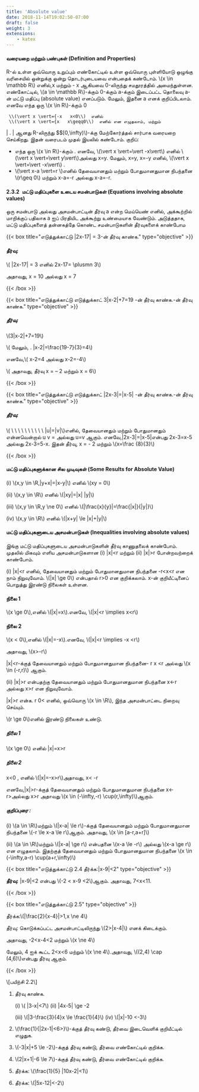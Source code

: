 ```yaml
---
title: 'Absolute value'
date: 2018-11-14T19:02:50-07:00
draft: false
weight: 3
extensions:
    - katex
---
```



#### வரையறை மற்றும் பண்புகள் (Definition and Properties)
R-ல் உள்ள ஒவ்வொரு உறுப்பும் எண்கோட்டில் உள்ள ஒவ்வொரு புள்ளியோடு ஒழுங்கு வரிசையில்
ஒன்றுக்கு ஒன்று தொடர்புடையவை என்பதைக் கண்டோம். \\(x \in \mathbb R\\) எனில்,x மற்றும் - x ஆகியவை
0-லிருந்து சமதூரத்தில் அமைந்துள்ளன. எண்கோட்டில், \\(a \in \mathbb R\\)-க்கும் 0-க்கும் a-க்கும் இடைப்பட்ட
தொலைவு a-ன் மட்டு மதிப்பு (absolute value) எனப்படும். மேலும், இதனை a எனக் குறிப்பிடலாம்.
எனவே எந்த ஒரு \\(x \in R\\)-க்கும் 0

     \\(\vert x \vert={-x   x<0\\)  எனில்
     \\(\vert x \vert={x   x\geqq0\\)  எனில் என எழுதலாம், மற்றும்
| . | ஆனது R-லிருந்து  $$[0,\infty)\\)-க்கு மேற்கோர்த்தல் சார்பாக வரையறை செய்கிறது. இதன் வரைபடம்
முதல் இயலில் கண்டோம்.
குறிப்: 
* எந்த ஒரு \\(x \in R\\)-க்கும்  . எனவே, \\(\vert x \vert=\vert -x\vert\\) எனில்  \\(\vert x \vert=\vert y\vert\\)அல்லது
x=y. மேலும், x=y, x=-y எனில், \\(\vert x \vert=\vert -x\vert\\) .
* \\(\vert x-a \vert=r \\)எனில் தேவையானதும் மற்றும் போதுமானதுமான நிபந்தனை
\\(r\geq 0\\) மற்றும் x-a=-r அல்லது x-a=-r.
#### 2.3.2 மட்டு மதிப்புகளை உடைய சமன்பாடுகள் (Equations involving absolute values)
ஒரு சமன்பாடு அல்லது அசமன்பாட்டின் தீர்வு a என்ற மெய்யெண் எனில், அக்கூற்றில் மாறிக்குப்
பதிலாக a ஐப் பிரதியிட அக்கூற்று உண்மையாக வேண்டும்.
அடுத்ததாக, மட்டு மதிப்புகளைத் தன்னகத்தே கொண்ட சமன்பாடுகளின் தீர்வுகளைக் காண்போம

{{< box title="எடுத்துக்காட்டு |2x-17| = 3-ன் தீர்வு காண்க." type="objective" >}}

#### தீர்வு:
\\( |2x-17| = 3 எனில் 2x-17= \plusmn 3\\)

அதாவது, x = 10 அல்லது x = 7

{{< /box >}}



{{< box title="எடுத்துக்காட்டு எடுத்துக்காட் 3|x-2|+7=19 -ன் தீர்வு காண்க.-ன் தீர்வு காண்க." type="objective" >}}
##### தீர்வு:

\\(3|x-2|+7=19\\)

\\( மேலும், . |x-2|=\frac{19-7}{3}=4\\)

எனவே,\\(  x-2=4 அல்லது x-2=-4\\)

\\( அதாவது, தீர்வு x = – 2 மற்றும் x = 6\\)

{{< /box >}}


{{< box title="எடுத்துக்காட்டு எடுத்துக்காட் |2x-3|=|x-5| -ன் தீர்வு காண்க.-ன் தீர்வு காண்க." type="objective" >}}

##### தீர்வு:
\\( \ \ \ \ \ \ \ \ \ \ |u|=|v|\\)எனில், தேவையானதும் மற்றும் போதுமானதும் என்னவென்றால் u v = அல்லது
u=v ஆகும். எனவே,|2x-3|=|x-5|என்பது 2x-3=x-5 அல்லது 2x-3=5-x.
இதன் தீர்வு, x = - 2 மற்றும் \\(x=\frac {8}{3}\\)

{{< /box >}}


#### மட்டு மதிப்புகளுக்கான சில முடிவுகள் (Some Results for Absolute Value)

(i) \\(x,y \in \R,|y+x|=|x-y|\\) எனில் \\(xy = 0\\)

(ii) \\(x,y \in \R\\) எனில் \\(|xy|=|x| |y|\\)

(iii) \\(x,y \in \R,y \ne 0\\) எனில் \\(|\frac{x}{y}|=\frac{|x|}{|y|}\\)

(iv)  \\(x,y \in \R\\) எனில் \\(|x+y| \le |x|+|y|\\)

#### மட்டு மதிப்புகளுடைய அசமன்பாடுகள் (Inequalities involving absolute values)

இங்கு மட்டு மதிப்புகளுடைய அசமன்பாடுகளின் தீர்வு காணுதலைக் காண்போம். முதலில் மிகவும்
எளிய அசமன்பாடுகளான (i) |x|<r மற்றும் (ii) |x|>r போன்றவற்றைக் காண்போம்.

(i) |x|<r எனில், தேவையானதும் மற்றும் போதுமானதுமான நிபந்தனை -r<x<r என நாம்
நிறுவுவோம். \\(|x| \ge 0\\) என்பதால் r>0 என குறிக்கலாம். x-ன் குறியீட்டினைப் பொறுத்து
இரண்டு நிலைகள் உள்ளன.

#### நிலை 1
\\(x \ge 0\\),எனில் \\(|x|=x\\).எனவே, \\(|x|<r \implies x<r\\)

#### நிலை 2
\\(x < 0\\),எனில் \\(|x|=-x\\).எனவே, \\(|x|<r \implies -x <r\\)

அதாவது, \\(x>-r\\)

|x|<r-க்குத் தேவையானதும் மற்றும் போதுமானதுமான நிபந்தனை- r x <r அல்லது \\(x \in (-r,r)\\)
ஆகும்.

(ii) |x|>r என்பதற்கு தேவையானதும் மற்றும் போதுமானதுமான நிபந்தனை x<-r அல்லது
x>r என நிறுவுவோம்.

|x|>r என்க. r 0< எனில், ஒவ்வொரு \\(x \in \R\\), இந்த அசமன்பாட்டை நிறைவு செய்யும்.

\\(r \ge 0\\)எனில் இரண்டு நிலைகள் உண்டு.

##### நிலை 1
\\(x \ge 0\\) எனில் |x|=x>r

##### நிலை 2
x<0 , எனில் \\(|x|=-x>r\\)அதாவது, x< -r

எனவே,|x|>r-க்குத் தேவையானதும் மற்றும் போதுமானதுமான நிபந்தனை x<-r>அல்லது x>r அதாவது
\\(x \in (-\infty,-r) \cup(r,\infty)\\)ஆகும்.

##### குறிப்புரை :
(i) \\(a \in \R\\)மற்றும் \\(|x-a| \le r\\)-க்குத் தேவையானதும் மற்றும் போதுமானதுமான
நிபந்தனை \\(-r \le x-a \le r\\)ஆகும். அதாவது, \\(x \in [a-r,a+r]\\)

(ii) \\(a \in \R\\)மற்றும் \\(|x-a| \ge r\\) என்பதனை \\(x-a \le -r\\) அல்லது \\(x-a \ge r\\)
என எழுதலாம். இதற்குத் தேவையானதும் மற்றும் போதுமானதுமான நிபந்தனை \\(x \in (-\infty,a-r) \cup(a+r,\infty)\\)


{{< box title="எடுத்துக்காட்டு 2.4 தீர்க்க:|x-9|<2" type="objective" >}}

**தீர்வு:**
|x-9|<2 என்பது \\(-2 < x-9 <2\\)ஆகும். அதாவது, 7<x<11.

{{< /box >}}



{{< box title="எடுத்துக்காட்டு 2.5" type="objective" >}}

 தீர்க்க:\\(|\frac{2}{x-4}|>1,x \ne 4\\)

 தீர்வு:
கொடுக்கப்பட்ட அசமன்பாட்டிலிருந்து \\(2>|x-4|\\) எனக் கிடைக்கும்.

அதாவது, -2<x-4<2 மற்றும் \\(x \ne 4\\)

மேலும், 4 ஐக் கூட்ட 2<x<6 மற்றும் \\(x \ne 4\\).அதாவது, \\((2,4) \cap (4,6)\\)என்பது தீர்வு ஆகும்.

{{< /box >}}


\\[பயிற்சி 2.2\\]

1. தீர்வு காண்க.

    (i) \\( |3-x|<7\\)  (ii) |4x-5| \ge -2

    (iii) \\(|3-\frac{3}{4}x \le \frac{1}{4}\\) (iv) \\(|x|-10 <-3\\)

2. \\(\frac{1}{|2x-1|<6>}\\)-க்குத் தீர்வு கண்டு, தீர்வை இடைவெளிக் குறியீட்டில் எழுதுக.

3. \\(-3|x|+5 \le -2\\)-க்குத் தீர்வு கண்டு, தீர்வை எண்கோட்டில் குறிக்க.

4. \\(2|x+1|-6 \le 7\\)-க்குத் தீர்வு கண்டு, தீர்வை எண்கோட்டில் குறிக்க.

5. தீர்க்க: \\(\frac{1}{5} |10x-2|<1\\)

6. தீர்க்க: \\(|5x-12|<-2\\)
